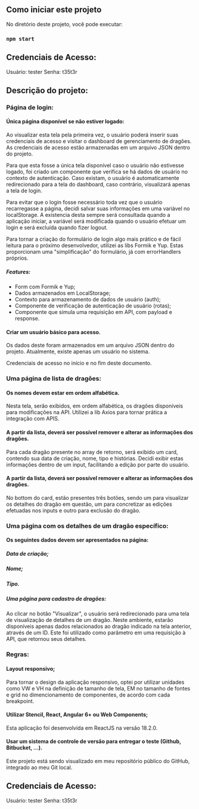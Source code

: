 ## Como iniciar este projeto

No diretório deste projeto, você pode executar:

### `npm start`

## Credenciais de Acesso:

Usuário: tester
Senha: t35t3r

## Descrição do projeto:

### Página de login:

#### Única página disponível se não estiver logado:

Ao visualizar esta tela pela primeira vez, o usuário poderá inserir suas credenciais de acesso e visitar o dashboard de gerenciamento de dragões. As credenciais de acesso estão armazenadas em um arquivo JSON dentro do projeto.

Para que esta fosse a única tela disponível caso o usuário não estivesse logado, foi criado um componente que verifica se há dados de usuário no contexto de autenticação. Caso existam, o usuário é automaticamente redirecionado para a tela do dashboard, caso contrário, visualizará apenas a tela de login.

Para evitar que o login fosse necessário toda vez que o usuário recarregasse a página, decidi salvar suas informações em uma variável no localStorage. A existencia desta sempre será consultada quando a aplicação iniciar, a variável será modificada quando o usuário efetuar um login e será excluída quando fizer logout.

Para tornar a criação do formulário de login algo mais prático e de fácil leitura para o próximo desenvolvedor, utilizei as libs Formik e Yup. Estas proporcionam uma "simplificação" do formulário, já com errorHandlers próprios. 

##### Features:
* Form com Formik e Yup;
* Dados armazenados em LocalStorage;
* Contexto para armazenamento de dados de usuário (auth);
* Componente de verificação de autenticação de usuário (rotas);
* Componente que simula uma requisição em API, com payload e response.

#### Criar um usuário básico para acesso.

Os dados deste foram armazenados em um arquivo JSON dentro do projeto. Atualmente, existe apenas um usuário no sistema.

Credenciais de acesso no início e no fim deste documento.

### Uma página de lista de dragões:

#### Os nomes devem estar em ordem alfabética.

Nesta tela, serão exibidos, em ordem alfabética, os dragões disponíveis para modificações na API.
Utilizei a lib Axios para tornar prática a integração com APIS. 

#### A partir da lista, deverá ser possível remover e alterar as informações dos dragões.

Para cada dragão presente no array de retorno, será exibido um card, contendo sua data de criação, nome, tipo e histórias. Decidi exibir estas informações dentro de um input, facilitando a edição por parte do usuário.

#### A partir da lista, deverá ser possível remover e alterar as informações dos dragões.

No bottom do card, estão presentes três botões, sendo um para visualizar os detalhes do dragão em questão, um para concretizar as edições efetuadas nos inputs e outro para exclusão do dragão.

### Uma página com os detalhes de um dragão específico:

#### Os seguintes dados devem ser apresentados na página:
##### Data de criação;
##### Nome;
##### Tipo.
##### Uma página para cadastro de dragões:

Ao clicar no botão "Visualizar", o usuário será redirecionado para uma tela de visualização de detalhes de um dragão. Neste ambiente, estarão disponíveis apenas dados relacionados ao dragão indicado na tela anterior, através de um ID. Este foi utilizado como parâmetro em uma requisição à API, que retornou seus detalhes.

### Regras:

#### Layout responsivo;

Para tornar o design da aplicação responsivo, optei por utilizar unidades como VW e VH na definição de tamanho de tela, EM no tamanho de fontes e grid no dimencionamento de componentes, de acordo com cada breakpoint.

#### Utilizar Stencil, React, Angular 6+ ou Web Components;

Esta aplicação foi desenvolvida em ReactJS na versão 18.2.0.

#### Usar um sistema de controle de versão para entregar o teste (Github, Bitbucket, ...).

Este projeto está sendo visualizado em meu repositório público do GitHub, integrado ao meu Git local.


## Credenciais de Acesso:

Usuário: tester
Senha: t35t3r

